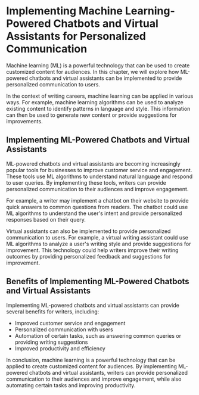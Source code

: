Implementing Machine Learning-Powered Chatbots and Virtual Assistants for Personalized Communication
==================================================================================================================================================================

Machine learning (ML) is a powerful technology that can be used to create customized content for audiences. In this chapter, we will explore how ML-powered chatbots and virtual assistants can be implemented to provide personalized communication to users.

In the context of writing careers, machine learning can be applied in various ways. For example, machine learning algorithms can be used to analyze existing content to identify patterns in language and style. This information can then be used to generate new content or provide suggestions for improvements.

Implementing ML-Powered Chatbots and Virtual Assistants
-------------------------------------------------------

ML-powered chatbots and virtual assistants are becoming increasingly popular tools for businesses to improve customer service and engagement. These tools use ML algorithms to understand natural language and respond to user queries. By implementing these tools, writers can provide personalized communication to their audiences and improve engagement.

For example, a writer may implement a chatbot on their website to provide quick answers to common questions from readers. The chatbot could use ML algorithms to understand the user's intent and provide personalized responses based on their query.

Virtual assistants can also be implemented to provide personalized communication to users. For example, a virtual writing assistant could use ML algorithms to analyze a user's writing style and provide suggestions for improvement. This technology could help writers improve their writing outcomes by providing personalized feedback and suggestions for improvement.

Benefits of Implementing ML-Powered Chatbots and Virtual Assistants
-------------------------------------------------------------------

Implementing ML-powered chatbots and virtual assistants can provide several benefits for writers, including:

* Improved customer service and engagement
* Personalized communication with users
* Automation of certain tasks, such as answering common queries or providing writing suggestions
* Improved productivity and efficiency

In conclusion, machine learning is a powerful technology that can be applied to create customized content for audiences. By implementing ML-powered chatbots and virtual assistants, writers can provide personalized communication to their audiences and improve engagement, while also automating certain tasks and improving productivity.
